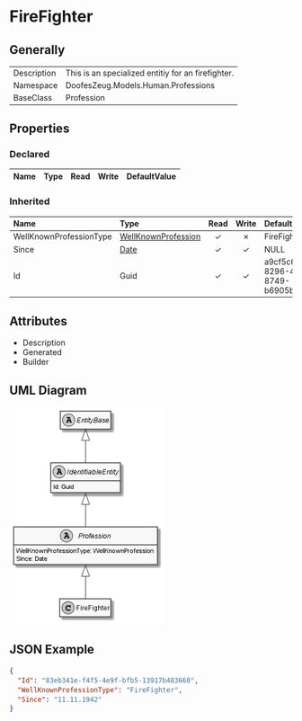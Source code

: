 ﻿# FireFighter

## Generally

|||
|:-|:-|
|Description|This is an specialized entitiy for an firefighter.|
|Namespace|DoofesZeug.Models.Human.Professions|
|BaseClass|Profession|

## Properties

### Declared

|Name|Type|Read|Write|DefaultValue|
|:---|:---|:--:|:---:|:-----------|

### Inherited

|Name|Type|Read|Write|DefaultValue|
|:---|:---|:--:|:---:|:-----------|
|WellKnownProfessionType|[WellKnownProfession](../../Enumerations/DoofesZeug.Models.Human.Professions\WellKnownProfession.md)|&#x2713;|&#x2717;|FireFighter|
|Since|[Date](../../Models/DoofesZeug.Models.DateAndTime\Date.md)|&#x2713;|&#x2713;|NULL|
|Id|Guid|&#x2713;|&#x2713;|a9cf5c65-8296-46b3-8749-b6905b4bee76|

## Attributes

- Description
- Generated
- Builder

## UML Diagram

![FireFighter.png](./FireFighter.png "FireFighter")

## JSON Example

```json
{
  "Id": "83eb341e-f4f5-4e9f-bfb5-13917b483660",
  "WellKnownProfessionType": "FireFighter",
  "Since": "11.11.1942"
}
```

